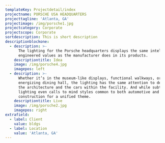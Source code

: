 ```yaml
---
templateKey: Projectdetail/index
projectname: PORSCHE USA HEADQUARTERS
projecttagline: 'Atlanta, GA'
projectimage: /img/porsche1.jpg
projectcategory: Corporate
projectscope: Corporate
sortdescription: This is short description
descriptionblockone:
  - description: >-
      The lighting for the Porsche headquarters displays the same intelligent,
      engineered values as the manufacturer does in its products.
    descriptiontitle: Idea
    image: /img/porsche4.jpg
    imagepos: left
  - description: >-
      Whether it’s in the museum-like displays, functional walkways, or
      energizing dining hall, the lighting has the same attention to detail as
      the architecture and the cars within the facility. And while subtle, the
      lighting even calls to mind styles common to both automotive and
      construction for a unified theme.
    descriptiontitle: Live
    image: /img/porsche2.jpg
    imagepos: right
extrafield:
  - label: Client
    value: bldgs
  - label: Location
    value: 'Atlanta, GA'
---
```


